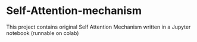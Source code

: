 # Self-Attention-mechanism
This project contains original Self Attention Mechanism written in a Jupyter notebook (runnable on colab)
